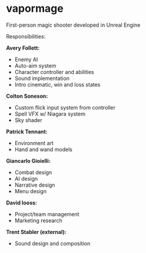 # vapormage
First-person magic shooter developed in Unreal Engine

Responsibilities:

**Avery Follett:**
 * Enemy AI
 * Auto-aim system
 * Character controller and abilities
 * Sound implementation
 * Intro cinematic, win and loss states
 
**Colton Soneson:**
 * Custom flick input system from controller
 * Spell VFX w/ Niagara system
 * Sky shader
 
**Patrick Tennant:**
 * Environment art
 * Hand and wand models

**Giancarlo Gioielli:**
 * Combat design
 * AI design
 * Narrative design
 * Menu design

**David Iooss:**
 * Project/team management
 * Marketing research

**Trent Stabler (external):**
 * Sound design and composition
